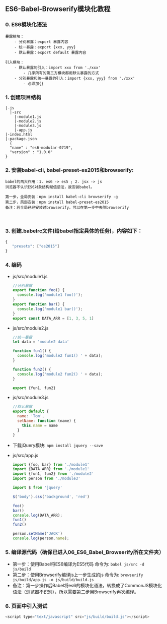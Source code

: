 ## ES6-Babel-Browserify模块化教程

### 0. ES6模块化语法

```
暴露模块：
	- 分别暴露：export 暴露内容
	- 统一暴露：export {xxx, yyy} 
	- 默认暴露：export default 暴露内容

引入模块：
	- 默认暴露的引入：import xxx from './xxx'
		- 几乎所有的第三方模块都用默认暴露的方式
	- 分别暴露和统一暴露的引入：import {xxx, yyy} from './xxx' 
		- 必须加{}
```



### 1. 创建项目结构
  ```
  |-js
    |-src
      |-module1.js
      |-module2.js
      |-module3.js
      |-app.js
  |-index.html
  |-package.json
    {
    "name" : "es6-modular-0719",
    "version" : "1.0.0"
  }
  ```

### 2. 安装babel-cli, babel-preset-es2015和browserify:

```
babel的两大作用：1. es6 -> es5 ; 2. jsx -> js
浏览器不认识ES6对象结构赋值语法，故安装babel。

第一步，全局安装：npm install babel-cli browserify -g 
第二步，局部安装：npm install babel-preset-es2015
备注：若全局已经安装过browserify，可以在第一步中去除browserify
```

​	

### 3. 创建.babelrc文件(给babel指定具体的任务)，内容如下：
```js
{
   "presets": ["es2015"]
}
```

### 4. 编码
  * js/src/module1.js
    ```js
    //分别暴露
    export function foo() {
      console.log('module1 foo()');
    }
    export function bar() {
      console.log('module1 bar()');
    }
    export const DATA_ARR = [1, 3, 5, 1]
    ```
  * js/src/module2.js  
    ```js
    //统一暴露
    let data = 'module2 data'
    
    function fun1() {
      console.log('module2 fun1() ' + data);
    }
    
    function fun2() {
      console.log('module2 fun2() ' + data);
    }
    
    export {fun1, fun2}
    ```
  * js/src/module3.js
    ```js
    //默认暴露
    export default {
      name: 'Tom',
      setName: function (name) {
        this.name = name
      }
    }
    ```

  * 下载jQuery模块: `npm install jquery --save`
  
  * js/src/app.js
    ```js
    import {foo, bar} from './module1'
    import {DATA_ARR} from './module1'
    import {fun1, fun2} from './module2'
    import person from './module3'
    
    import $ from 'jquery'
    
    $('body').css('background', 'red')
    
    foo()
    bar()
    console.log(DATA_ARR);
    fun1()
    fun2()
    
    person.setName('JACK')
    console.log(person.name);
    ```

### 5. 编译源代码（确保已进入06_ES6_Babel_Browserify所在文件夹）
  * 第一步：使用Babel将ES6编译为ES5代码
            命令为: ```babel js/src -d js/build```
  * 第二步：使用Browserify编译js上一步生成的js
            命令为: ```browserify js/build/app.js -o js/build/build.js```
  * 备注：第一步操作后Babel将es6的模块化语法，转换成了CommonJS模块化语法（浏览器不识别），所以需要第二步用Browserify再次编译。

### 6. 页面中引入测试
  ```js
  <script type="text/javascript" src="js/build/build.js"></script>
  ```

